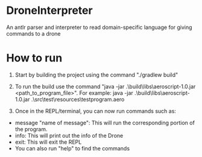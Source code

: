# DroneInterpreter
An antlr parser and interpreter to read domain-specific language for giving commands to a drone

# How to run

1. Start by building the project using the command "./gradlew build"

2. To run the build use the command "java -jar .\build\libs\aeroscript-1.0.jar <path_to_program_file>". For example: java -jar .\build\libs\aeroscript-1.0.jar .\src\test\resources\testprogram.aero

3. Once in the REPL/terminal, you can now run commands such as:
- message "name of message": This will run the corresponding portion of the program. 
- info: This will print out the info of the Drone
- exit: This will exit the REPL
- You can also run "help" to find the commands
